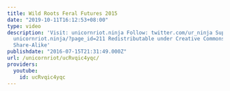 ```yaml
---
title: Wild Roots Feral Futures 2015
date: "2019-10-11T16:12:53+08:00"
type: video
description: 'Visit: unicornriot.ninja Follow: twitter.com/ur_ninja Support Our Work:
  unicornriot.ninja/?page_id=211 Redistributable under Creative Commons Non-Commercial
  Share-Alike'
publishdate: "2016-07-15T21:31:49.000Z"
url: /unicornriot/ucRvqic4yqc/
providers:
  youtube:
    id: ucRvqic4yqc
---
```

